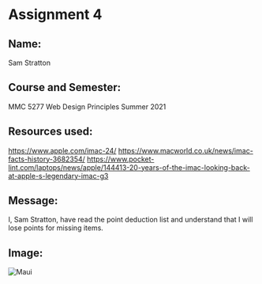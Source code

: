 # Assignment 4

## Name:
Sam Stratton

## Course and Semester:
MMC 5277 Web Design Principles Summer 2021

## Resources used:
https://www.apple.com/imac-24/
https://www.macworld.co.uk/news/imac-facts-history-3682354/
https://www.pocket-lint.com/laptops/news/apple/144413-20-years-of-the-imac-looking-back-at-apple-s-legendary-imac-g3

## Message:
I, Sam Stratton, have read the point deduction list and understand that I will lose points for missing items.


## Image:
![Maui](http://badboyzfantasyfootball.com/assignment3/images/maui.jpg)
